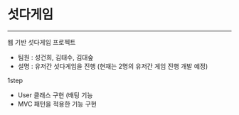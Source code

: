 # 섯다게임
---
웹 기반 섯다게임 프로젝트
- 팀원 : 성건희, 김태수, 김대숲
- 설명 : 유저간 섯다게임을 진행 (현재는 2명의 유저간 게임 진행 개발 예정)


1step

- User 클래스 구현 (배팅 기능
- MVC 패턴을 적용한 기능 구현

